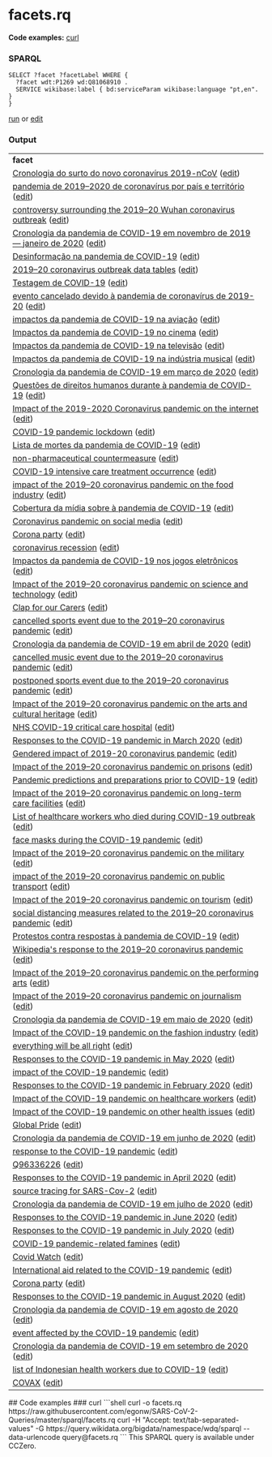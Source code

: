 # facets.rq
**Code examples:** [curl](#curl)
### SPARQL
```sparql
SELECT ?facet ?facetLabel WHERE {
  ?facet wdt:P1269 wd:Q81068910 .
  SERVICE wikibase:label { bd:serviceParam wikibase:language "pt,en". }
}

```
[run](https://query.wikidata.org/embed.html#SELECT%20%3Ffacet%20%3FfacetLabel%20WHERE%20%7B%0A%20%20%3Ffacet%20wdt%3AP1269%20wd%3AQ81068910%20.%0A%20%20SERVICE%20wikibase%3Alabel%20%7B%20bd%3AserviceParam%20wikibase%3Alanguage%20%22pt%2Cen%22.%20%7D%0A%7D%0A%0A) or [edit](https://query.wikidata.org/#SELECT%20%3Ffacet%20%3FfacetLabel%20WHERE%20%7B%0A%20%20%3Ffacet%20wdt%3AP1269%20wd%3AQ81068910%20.%0A%20%20SERVICE%20wikibase%3Alabel%20%7B%20bd%3AserviceParam%20wikibase%3Alanguage%20%22pt%2Cen%22.%20%7D%0A%7D%0A%0A)


### Output
<table>
  <tr>
    <td><b>facet</b></td>
  </tr>
  <tr>
    <td><a href="https://scholia.toolforge.org/Q83493517">Cronologia do surto do novo coronavírus 2019-nCoV</a> (<a href="http://www.wikidata.org/entity/Q83493517">edit</a>)</td>
  </tr>
  <tr>
    <td><a href="https://scholia.toolforge.org/Q83741704">pandemia de 2019–2020 de coronavírus por país e território</a> (<a href="http://www.wikidata.org/entity/Q83741704">edit</a>)</td>
  </tr>
  <tr>
    <td><a href="https://scholia.toolforge.org/Q84056433">controversy surrounding the 2019–20 Wuhan coronavirus outbreak</a> (<a href="http://www.wikidata.org/entity/Q84056433">edit</a>)</td>
  </tr>
  <tr>
    <td><a href="https://scholia.toolforge.org/Q84897850">Cronologia da pandemia de COVID-19 em novembro de 2019 — janeiro de 2020</a> (<a href="http://www.wikidata.org/entity/Q84897850">edit</a>)</td>
  </tr>
  <tr>
    <td><a href="https://scholia.toolforge.org/Q85173778">Desinformação na pandemia de COVID-19</a> (<a href="http://www.wikidata.org/entity/Q85173778">edit</a>)</td>
  </tr>
  <tr>
    <td><a href="https://scholia.toolforge.org/Q85173855">2019–20 coronavirus outbreak data tables</a> (<a href="http://www.wikidata.org/entity/Q85173855">edit</a>)</td>
  </tr>
  <tr>
    <td><a href="https://scholia.toolforge.org/Q86901049">Testagem de COVID-19</a> (<a href="http://www.wikidata.org/entity/Q86901049">edit</a>)</td>
  </tr>
  <tr>
    <td><a href="https://scholia.toolforge.org/Q87479384">evento cancelado devido à pandemia de coronavírus de 2019-20</a> (<a href="http://www.wikidata.org/entity/Q87479384">edit</a>)</td>
  </tr>
  <tr>
    <td><a href="https://scholia.toolforge.org/Q87625383">impactos da pandemia de COVID-19 na aviação</a> (<a href="http://www.wikidata.org/entity/Q87625383">edit</a>)</td>
  </tr>
  <tr>
    <td><a href="https://scholia.toolforge.org/Q87625385">Impactos da pandemia de COVID-19 no cinema</a> (<a href="http://www.wikidata.org/entity/Q87625385">edit</a>)</td>
  </tr>
  <tr>
    <td><a href="https://scholia.toolforge.org/Q87719499">Impactos da pandemia de COVID-19 na televisão</a> (<a href="http://www.wikidata.org/entity/Q87719499">edit</a>)</td>
  </tr>
  <tr>
    <td><a href="https://scholia.toolforge.org/Q87747992">Impactos da pandemia de COVID-19 na indústria musical</a> (<a href="http://www.wikidata.org/entity/Q87747992">edit</a>)</td>
  </tr>
  <tr>
    <td><a href="https://scholia.toolforge.org/Q87774378">Cronologia da pandemia de COVID-19 em março de 2020</a> (<a href="http://www.wikidata.org/entity/Q87774378">edit</a>)</td>
  </tr>
  <tr>
    <td><a href="https://scholia.toolforge.org/Q87796964">Questões de direitos humanos durante à pandemia de COVID-19</a> (<a href="http://www.wikidata.org/entity/Q87796964">edit</a>)</td>
  </tr>
  <tr>
    <td><a href="https://scholia.toolforge.org/Q87865677">Impact of the 2019-2020 Coronavirus pandemic on the internet</a> (<a href="http://www.wikidata.org/entity/Q87865677">edit</a>)</td>
  </tr>
  <tr>
    <td><a href="https://scholia.toolforge.org/Q87866152">COVID-19 pandemic lockdown</a> (<a href="http://www.wikidata.org/entity/Q87866152">edit</a>)</td>
  </tr>
  <tr>
    <td><a href="https://scholia.toolforge.org/Q88027839">Lista de mortes da pandemia de COVID-19</a> (<a href="http://www.wikidata.org/entity/Q88027839">edit</a>)</td>
  </tr>
  <tr>
    <td><a href="https://scholia.toolforge.org/Q88221447">non-pharmaceutical countermeasure</a> (<a href="http://www.wikidata.org/entity/Q88221447">edit</a>)</td>
  </tr>
  <tr>
    <td><a href="https://scholia.toolforge.org/Q88240100">COVID-19 intensive care treatment occurrence</a> (<a href="http://www.wikidata.org/entity/Q88240100">edit</a>)</td>
  </tr>
  <tr>
    <td><a href="https://scholia.toolforge.org/Q88293861">impact of the 2019–20 coronavirus pandemic on the food industry</a> (<a href="http://www.wikidata.org/entity/Q88293861">edit</a>)</td>
  </tr>
  <tr>
    <td><a href="https://scholia.toolforge.org/Q88293962">Cobertura da mídia sobre à pandemia de COVID-19</a> (<a href="http://www.wikidata.org/entity/Q88293962">edit</a>)</td>
  </tr>
  <tr>
    <td><a href="https://scholia.toolforge.org/Q88333605">Coronavirus pandemic on social media</a> (<a href="http://www.wikidata.org/entity/Q88333605">edit</a>)</td>
  </tr>
  <tr>
    <td><a href="https://scholia.toolforge.org/Q88545234">Corona party</a> (<a href="http://www.wikidata.org/entity/Q88545234">edit</a>)</td>
  </tr>
  <tr>
    <td><a href="https://scholia.toolforge.org/Q88599208">coronavirus recession</a> (<a href="http://www.wikidata.org/entity/Q88599208">edit</a>)</td>
  </tr>
  <tr>
    <td><a href="https://scholia.toolforge.org/Q88634378">Impactos da pandemia de COVID-19 nos jogos eletrônicos</a> (<a href="http://www.wikidata.org/entity/Q88634378">edit</a>)</td>
  </tr>
  <tr>
    <td><a href="https://scholia.toolforge.org/Q88661507">Impact of the 2019–20 coronavirus pandemic on science and technology</a> (<a href="http://www.wikidata.org/entity/Q88661507">edit</a>)</td>
  </tr>
  <tr>
    <td><a href="https://scholia.toolforge.org/Q88860637">Clap for our Carers</a> (<a href="http://www.wikidata.org/entity/Q88860637">edit</a>)</td>
  </tr>
  <tr>
    <td><a href="https://scholia.toolforge.org/Q88903067">cancelled sports event due to the 2019–20 coronavirus pandemic</a> (<a href="http://www.wikidata.org/entity/Q88903067">edit</a>)</td>
  </tr>
  <tr>
    <td><a href="https://scholia.toolforge.org/Q89016387">Cronologia da pandemia de COVID-19 em abril de 2020</a> (<a href="http://www.wikidata.org/entity/Q89016387">edit</a>)</td>
  </tr>
  <tr>
    <td><a href="https://scholia.toolforge.org/Q89031984">cancelled music event due to the 2019–20 coronavirus pandemic</a> (<a href="http://www.wikidata.org/entity/Q89031984">edit</a>)</td>
  </tr>
  <tr>
    <td><a href="https://scholia.toolforge.org/Q89033277">postponed sports event due to the 2019–20 coronavirus pandemic</a> (<a href="http://www.wikidata.org/entity/Q89033277">edit</a>)</td>
  </tr>
  <tr>
    <td><a href="https://scholia.toolforge.org/Q89113106">Impact of the 2019–20 coronavirus pandemic on the arts and cultural heritage</a> (<a href="http://www.wikidata.org/entity/Q89113106">edit</a>)</td>
  </tr>
  <tr>
    <td><a href="https://scholia.toolforge.org/Q89209954">NHS COVID-19 critical care hospital</a> (<a href="http://www.wikidata.org/entity/Q89209954">edit</a>)</td>
  </tr>
  <tr>
    <td><a href="https://scholia.toolforge.org/Q89487202">Responses to the COVID-19 pandemic in March 2020</a> (<a href="http://www.wikidata.org/entity/Q89487202">edit</a>)</td>
  </tr>
  <tr>
    <td><a href="https://scholia.toolforge.org/Q89666473">Gendered impact of 2019-20 coronavirus pandemic</a> (<a href="http://www.wikidata.org/entity/Q89666473">edit</a>)</td>
  </tr>
  <tr>
    <td><a href="https://scholia.toolforge.org/Q89864650">Impact of the 2019–20 coronavirus pandemic on prisons</a> (<a href="http://www.wikidata.org/entity/Q89864650">edit</a>)</td>
  </tr>
  <tr>
    <td><a href="https://scholia.toolforge.org/Q89966200">Pandemic predictions and preparations prior to COVID-19</a> (<a href="http://www.wikidata.org/entity/Q89966200">edit</a>)</td>
  </tr>
  <tr>
    <td><a href="https://scholia.toolforge.org/Q90213139">Impact of the 2019–20 coronavirus pandemic on long-term care facilities</a> (<a href="http://www.wikidata.org/entity/Q90213139">edit</a>)</td>
  </tr>
  <tr>
    <td><a href="https://scholia.toolforge.org/Q90290885">List of healthcare workers who died during COVID-19 outbreak</a> (<a href="http://www.wikidata.org/entity/Q90290885">edit</a>)</td>
  </tr>
  <tr>
    <td><a href="https://scholia.toolforge.org/Q90416196">face masks during the COVID-19 pandemic</a> (<a href="http://www.wikidata.org/entity/Q90416196">edit</a>)</td>
  </tr>
  <tr>
    <td><a href="https://scholia.toolforge.org/Q90456853">Impact of the 2019–20 coronavirus pandemic on the military</a> (<a href="http://www.wikidata.org/entity/Q90456853">edit</a>)</td>
  </tr>
  <tr>
    <td><a href="https://scholia.toolforge.org/Q90630881">impact of the 2019–20 coronavirus pandemic on public transport</a> (<a href="http://www.wikidata.org/entity/Q90630881">edit</a>)</td>
  </tr>
  <tr>
    <td><a href="https://scholia.toolforge.org/Q90840989">Impact of the 2019–20 coronavirus pandemic on tourism</a> (<a href="http://www.wikidata.org/entity/Q90840989">edit</a>)</td>
  </tr>
  <tr>
    <td><a href="https://scholia.toolforge.org/Q91104866">social distancing measures related to the 2019–20 coronavirus pandemic</a> (<a href="http://www.wikidata.org/entity/Q91104866">edit</a>)</td>
  </tr>
  <tr>
    <td><a href="https://scholia.toolforge.org/Q91280428">Protestos contra respostas à pandemia de COVID-19</a> (<a href="http://www.wikidata.org/entity/Q91280428">edit</a>)</td>
  </tr>
  <tr>
    <td><a href="https://scholia.toolforge.org/Q91493633">Wikipedia's response to the 2019–20 coronavirus pandemic</a> (<a href="http://www.wikidata.org/entity/Q91493633">edit</a>)</td>
  </tr>
  <tr>
    <td><a href="https://scholia.toolforge.org/Q91911563">Impact of the 2019–20 coronavirus pandemic on the performing arts</a> (<a href="http://www.wikidata.org/entity/Q91911563">edit</a>)</td>
  </tr>
  <tr>
    <td><a href="https://scholia.toolforge.org/Q92150479">Impact of the 2019–20 coronavirus pandemic on journalism</a> (<a href="http://www.wikidata.org/entity/Q92150479">edit</a>)</td>
  </tr>
  <tr>
    <td><a href="https://scholia.toolforge.org/Q92600442">Cronologia da pandemia de COVID-19 em maio de 2020</a> (<a href="http://www.wikidata.org/entity/Q92600442">edit</a>)</td>
  </tr>
  <tr>
    <td><a href="https://scholia.toolforge.org/Q93593520">Impact of the COVID-19 pandemic on the fashion industry</a> (<a href="http://www.wikidata.org/entity/Q93593520">edit</a>)</td>
  </tr>
  <tr>
    <td><a href="https://scholia.toolforge.org/Q93596977">everything will be all right</a> (<a href="http://www.wikidata.org/entity/Q93596977">edit</a>)</td>
  </tr>
  <tr>
    <td><a href="https://scholia.toolforge.org/Q94141388">Responses to the COVID-19 pandemic in May 2020</a> (<a href="http://www.wikidata.org/entity/Q94141388">edit</a>)</td>
  </tr>
  <tr>
    <td><a href="https://scholia.toolforge.org/Q94320820">impact of the COVID-19 pandemic</a> (<a href="http://www.wikidata.org/entity/Q94320820">edit</a>)</td>
  </tr>
  <tr>
    <td><a href="https://scholia.toolforge.org/Q94381343">Responses to the COVID-19 pandemic in February 2020</a> (<a href="http://www.wikidata.org/entity/Q94381343">edit</a>)</td>
  </tr>
  <tr>
    <td><a href="https://scholia.toolforge.org/Q94981621">Impact of the COVID-19 pandemic on healthcare workers</a> (<a href="http://www.wikidata.org/entity/Q94981621">edit</a>)</td>
  </tr>
  <tr>
    <td><a href="https://scholia.toolforge.org/Q94981718">Impact of the COVID-19 pandemic on other health issues</a> (<a href="http://www.wikidata.org/entity/Q94981718">edit</a>)</td>
  </tr>
  <tr>
    <td><a href="https://scholia.toolforge.org/Q95982336">Global Pride</a> (<a href="http://www.wikidata.org/entity/Q95982336">edit</a>)</td>
  </tr>
  <tr>
    <td><a href="https://scholia.toolforge.org/Q96048874">Cronologia da pandemia de COVID-19 em junho de 2020</a> (<a href="http://www.wikidata.org/entity/Q96048874">edit</a>)</td>
  </tr>
  <tr>
    <td><a href="https://scholia.toolforge.org/Q96246183">response to the COVID-19 pandemic</a> (<a href="http://www.wikidata.org/entity/Q96246183">edit</a>)</td>
  </tr>
  <tr>
    <td><a href="https://scholia.toolforge.org/Q96336226">Q96336226</a> (<a href="http://www.wikidata.org/entity/Q96336226">edit</a>)</td>
  </tr>
  <tr>
    <td><a href="https://scholia.toolforge.org/Q96401587">Responses to the COVID-19 pandemic in April 2020</a> (<a href="http://www.wikidata.org/entity/Q96401587">edit</a>)</td>
  </tr>
  <tr>
    <td><a href="https://scholia.toolforge.org/Q96419281">source tracing for SARS-Cov-2</a> (<a href="http://www.wikidata.org/entity/Q96419281">edit</a>)</td>
  </tr>
  <tr>
    <td><a href="https://scholia.toolforge.org/Q96728989">Cronologia da pandemia de COVID-19 em julho de 2020</a> (<a href="http://www.wikidata.org/entity/Q96728989">edit</a>)</td>
  </tr>
  <tr>
    <td><a href="https://scholia.toolforge.org/Q96731773">Responses to the COVID-19 pandemic in June 2020</a> (<a href="http://www.wikidata.org/entity/Q96731773">edit</a>)</td>
  </tr>
  <tr>
    <td><a href="https://scholia.toolforge.org/Q96731877">Responses to the COVID-19 pandemic in July 2020</a> (<a href="http://www.wikidata.org/entity/Q96731877">edit</a>)</td>
  </tr>
  <tr>
    <td><a href="https://scholia.toolforge.org/Q97356784">COVID-19 pandemic-related famines</a> (<a href="http://www.wikidata.org/entity/Q97356784">edit</a>)</td>
  </tr>
  <tr>
    <td><a href="https://scholia.toolforge.org/Q97357752">Covid Watch</a> (<a href="http://www.wikidata.org/entity/Q97357752">edit</a>)</td>
  </tr>
  <tr>
    <td><a href="https://scholia.toolforge.org/Q97671359">International aid related to the COVID-19 pandemic</a> (<a href="http://www.wikidata.org/entity/Q97671359">edit</a>)</td>
  </tr>
  <tr>
    <td><a href="https://scholia.toolforge.org/Q97770079">Corona party</a> (<a href="http://www.wikidata.org/entity/Q97770079">edit</a>)</td>
  </tr>
  <tr>
    <td><a href="https://scholia.toolforge.org/Q97861418">Responses to the COVID-19 pandemic in August 2020</a> (<a href="http://www.wikidata.org/entity/Q97861418">edit</a>)</td>
  </tr>
  <tr>
    <td><a href="https://scholia.toolforge.org/Q97965631">Cronologia da pandemia de COVID-19 em agosto de 2020</a> (<a href="http://www.wikidata.org/entity/Q97965631">edit</a>)</td>
  </tr>
  <tr>
    <td><a href="https://scholia.toolforge.org/Q98557220">event affected by the COVID-19 pandemic</a> (<a href="http://www.wikidata.org/entity/Q98557220">edit</a>)</td>
  </tr>
  <tr>
    <td><a href="https://scholia.toolforge.org/Q98704550">Cronologia da pandemia de COVID-19 em setembro de 2020</a> (<a href="http://www.wikidata.org/entity/Q98704550">edit</a>)</td>
  </tr>
  <tr>
    <td><a href="https://scholia.toolforge.org/Q99228019">list of Indonesian health workers due to COVID-19</a> (<a href="http://www.wikidata.org/entity/Q99228019">edit</a>)</td>
  </tr>
  <tr>
    <td><a href="https://scholia.toolforge.org/Q99360983">COVAX</a> (<a href="http://www.wikidata.org/entity/Q99360983">edit</a>)</td>
  </tr>
</table>
## Code examples
### curl
```shell
curl -o facets.rq https://raw.githubusercontent.com/egonw/SARS-CoV-2-Queries/master/sparql/facets.rq
curl -H "Accept: text/tab-separated-values" -G https://query.wikidata.org/bigdata/namespace/wdq/sparql --data-urlencode query@facets.rq
```
This SPARQL query is available under CCZero.

